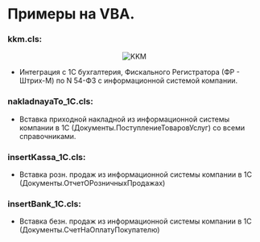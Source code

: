 # Примеры на VBA.

### kkm.cls:

<p align="center">
<img src="https://user-images.githubusercontent.com/40513889/59629473-9501ab00-914b-11e9-836f-3877bccbe8a8.png" title="KKM"/>
</p>

- Интеграция с 1С бухгалтерия, Фискального Регистратора (ФР - Штрих-М) по N 54-ФЗ с информационной системой компании.

### nakladnayaTo_1C.cls:
- Вставка приходной накладной из информационной системы компании в 1С (Документы.ПоступлениеТоваровУслуг) со всеми справочниками.

### insertKassa_1C.cls:
- Вставка розн. продаж из информационной системы компании в 1С (Документы.ОтчетОРозничныхПродажах)

### insertBank_1C.cls:
- Вставка безн. продаж из информационной системы компании в 1С (Документы.СчетНаОплатуПокупателю)
